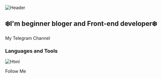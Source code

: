 ![Header](https://github.com/nelstan/Nelstan/blob/main/assets/40add08405dd875431b858f2a0419224.gif)

## ❄️I'm beginner bloger and Front-end developer❄️

My Telegram Channel

### Languages and Tools

![Html]([https://avatars.mds.yandex.net/i?id=13aeb42fc556be349abeb6d41443f52c_l-7665183-images-thumbs&n=13](https://img.shields.io/badge/any_text-you_like-blue))

Follow Me

